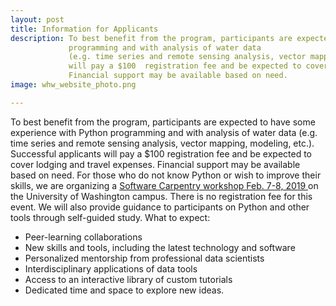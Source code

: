 ```yaml
---
layout: post
title: Information for Applicants
description: To best benefit from the program, participants are expected to have some experience with Python
             programming and with analysis of water data
             (e.g. time series and remote sensing analysis, vector mapping, modeling, etc.). Successful applicants
             will pay a $100  registration fee and be expected to cover lodging and travel expenses.
             Financial support may be available based on need. 
image: whw_website_photo.png

---
```

To best benefit from the program, participants are expected to have some experience with Python
             programming and with analysis of water data
             (e.g. time series and remote sensing analysis, vector mapping, modeling, etc.). Successful applicants
             will pay a $100  registration fee and be expected to cover lodging and travel expenses.
             Financial support may be available based on need.
             For those who do not know Python or wish to improve their skills, we are organizing a <a href="https://software-carpentry.org/">Software Carpentry workshop Feb. 7-8, 2019 </a> on the University of Washington campus. There is no registration fee for this event. We will also provide guidance to participants on Python and other tools through self-guided study. 
             What to expect:
* Peer-learning collaborations
* New skills and tools, including the latest technology and software
* Personalized mentorship from professional data scientists
* Interdisciplinary applications of data tools
* Access to an interactive library of custom tutorials
* Dedicated time and space to explore new ideas.
             
